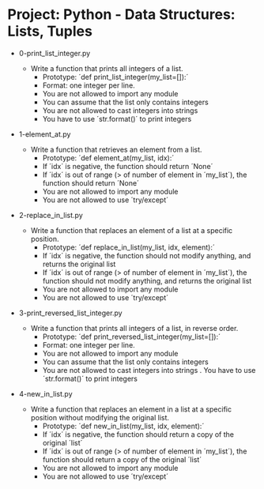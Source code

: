 # Project: Python - Data Structures: Lists, Tuples

*   0-print_list_integer.py
    - Write a function that prints all integers of a list.
      - Prototype: ´def print_list_integer(my_list=[]):´
      - Format: one integer per line.
      - You are not allowed to import any module
      - You can assume that the list only contains integers
      - You are not allowed to cast integers into strings
      - You have to use ´str.format()´ to print integers

*   1-element_at.py
    - Write a function that retrieves an element from a list.
      - Prototype: ´def element_at(my_list, idx):´
      - If ´idx´ is negative, the function should return ´None´
      - If ´idx´ is out of range (> of number of element in ´my_list´), the function should return ´None´
      - You are not allowed to import any module
      - You are not allowed to use ´try/except´

*   2-replace_in_list.py
    - Write a function that replaces an element of a list at a specific position.
      - Prototype: ´def replace_in_list(my_list, idx, element):´
      - If ´idx´ is negative, the function should not modify anything, and returns the original list
      - If ´idx´ is out of range (> of number of element in ´my_list´), the function should not modify anything, and returns the original list
      - You are not allowed to import any module
      - You are not allowed to use ´try/except´

*   3-print_reversed_list_integer.py
    - Write a function that prints all integers of a list, in reverse order.
      - Prototype: ´def print_reversed_list_integer(my_list=[]):´
      - Format: one integer per line. 
      - You are not allowed to import any module
      - You can assume that the list only contains integers
      - You are not allowed to cast integers into strings
      . You have to use ´str.format()´ to print integers

*    4-new_in_list.py
     - Write a function that replaces an element in a list at a specific position without modifying the original list.
       - Prototype: ´def new_in_list(my_list, idx, element):´
       - If ´idx´ is negative, the function should return a copy of the original ´list´
       - If ´idx´ is out of range (> of number of element in ´my_list´), the function should return a copy of the original ´list´
       - You are not allowed to import any module
       - You are not allowed to use ´try/except´
